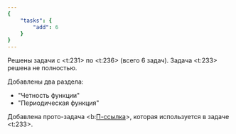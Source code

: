 ```yaml
---
{
    "tasks": {
        "add": 6
    }
}
---
```


Решены задачи с <t:231> по <t:236> (всего 6 задач). Задача <t:233> решена не полностью.

Добавлены два раздела:

* "Четность функции"
* "Периодическая функция"

Добавлена прото-задача <b:[П-ссылка](advanced/proto/common/trig-period)>, которая используется в задаче <t:233>.